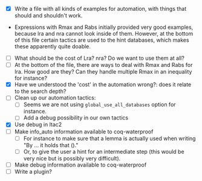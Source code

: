 * [x] Write a file with all kinds of examples for automation, with things that should and shouldn't work.
* Expressions with Rmax and Rabs initially provided very good examples, because lra and nra cannot look inside of them. However, at the bottom of this file certain tactics are used to the hint databases, which makes these apparently quite doable.
* [ ] What should be the cost of Lra? nra? Do we want to use  them at all?
* [ ] At the bottom of the file, there are ways to deal with Rmax and Rabs for lra. How good are they? Can they handle multiple Rmax in an inequality for instance?
* [x] Have we understood the 'cost' in the automation wrong?: does it relate to the search depth?
* [ ] Clean up our automation tactics:
  * [ ] Seems we are not using `global_use_all_databases` option for instance.
  * [ ] Add a debug possibility in our own tactics
* [x] Use debug in ltac2
* [ ] Make info_auto information available to coq-waterproof
  * [ ] For instance to make sure that a lemma is actually used when writing "By ... it holds that ()."
  * [ ] Or, to give the user a hint for an intermediate step (this would be very nice but is possibly very difficult).
* [ ] Make debug information available to coq-waterproof
* [ ] Write a plugin?